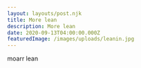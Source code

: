 ```yaml
---
layout: layouts/post.njk
title: More lean
description: More lean
date: 2020-09-13T04:00:00.000Z
featuredImage: /images/uploads/leanin.jpg
---
```

moarr lean